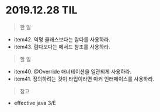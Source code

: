 # 2019.12.28 TIL

> 한 일

- item42. 익명 클래스보다는 람다를 사용하라.
- item43. 람다보다는 메서드 참조를 사용하라.

> 할 일

- item40. @Override 애너테이션을 일관되게 사용하라.
- item41. 정의하려는 것이 타입이라면 마커 인터페이스를 사용하라.

> 참고

- effective java 3/E
